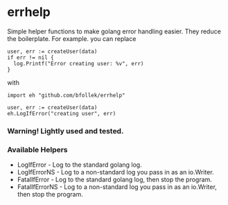 # errhelp

Simple helper functions to make golang error handling easier. They reduce the boilerplate. For example. you can replace

```
user, err := createUser(data)
if err != nil {
  log.Printf("Error creating user: %v", err)
}
```

with

```
import eh "github.com/bfollek/errhelp"

user, err := createUser(data)
eh.LogIfError("creating user", err)
```

### Warning! Lightly used and tested.

### Available Helpers

* LogIfError - Log to the standard golang log.
* LogIfErrorNS - Log to a non-standard log you pass in as an io.Writer.
* FatalIfError - Log to the standard golang log, then stop the program.
* FatalIfErrorNS - Log to a non-standard log you pass in as an io.Writer, then stop the program.

